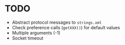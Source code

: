 # TODO

- Abstract protocol messages to `strings.xml`
- Check preference calls (`getXXX()`) for default values
- Multiple arguments (-1)
- Socket timeout
